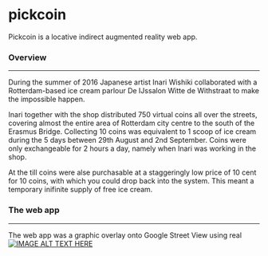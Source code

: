 # pickcoin

Pickcoin is a locative indirect augmented reality web app.

### Overview
***
During the summer of 2016 Japanese artist Inari Wishiki collaborated with a Rotterdam-based ice cream parlour De IJssalon Witte de Withstraat to make the impossible happen.

Inari together with the shop distributed 750 virtual coins all over the streets, covering almost the entire area of Rotterdam city centre to the south of the Erasmus Bridge. Collecting 10 coins was equivalent to 1 scoop of ice cream during the 5 days between 29th August and 2nd September. Coins were only exchangeable for 2 hours a day, namely when Inari was working in the shop.

At the till coins were alse purchasable at a staggeringly low price of 10 cent for 10 coins, with which you could drop back into the system. This meant a temporary inifinite supply of free ice cream.


### The web app
***
The web app was a graphic overlay onto Google Street View using real
[![IMAGE ALT TEXT HERE](https://irational.org/inari/pickcoin/alexscreenshot2.png)](https://www.youtube.com/watch?v=67Qd91LgiZw)
